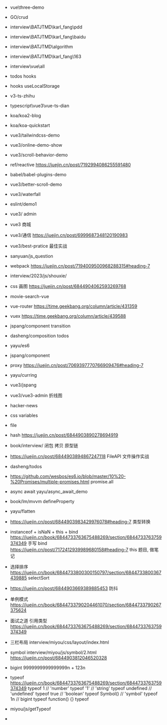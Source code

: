 - vue\three-demo
- GO/crud
- interview\BATJTMD\karl_fang\pdd
- interview\BATJTMD\karl_fang\baidu
- interview\BATJTMD\algorithm
- interview\BATJTMD\karl_fang\163
- interview\vue\all
- todos hooks
- hooks  useLocalStorage
- v3-ts-zhihu
- typescript\vue3\vue-ts-dian 
- koa/koa2-blog
- koa/koa-quickstart
- vue3/tailwindcss-demo
- vue3/online-demo-show
- vue3/scroll-behavior-demo
- ref/reactive  https://juejin.cn/post/7192994086255591480
- babel/babel-plugins-demo
- vue3/better-scroll-demo
- vue3/waterfall
- eslint/demo1  
- vue3/ admin 
- vue3 商城
- vue3/通信 https://juejin.cn/post/6999687348120190983
- vue3/best-pratice  最佳实战
- sanyuan/js_question  
- webpack https://juejin.cn/post/7194009500968288315#heading-7
- interview/2023/js/shouxie/
- css 画图 https://juejin.cn/post/6844904062593269768
- movie-search-vue 
- vue-router https://time.geekbang.org/column/article/431359
- vuex https://time.geekbang.org/column/article/439588
- jspang/component transition
- dasheng/composition todos
- yayu/es6
- jspang/component
- proxy https://juejin.cn/post/7069397770766909476#heading-7
- yayu/curring
- vue3/jspang

- vue3/vue3-admin  折线图
- hacker-news
- css variables 
- file 
- hash  https://juejin.cn/post/6844903890278694919
- book/interview/  闭包 拷贝  原型链
- https://juejin.cn/post/6844903894867247118   FileAPI 文件操作实战


- dasheng/todos
- https://github.com/wesbos/es6.io/blob/master/10%20-%20Promises/multiple-promises.html promise.all
- async await yayu/async_await_demo
- book/lm/mvvm   defineProperty
- yayu/flatten
- https://juejin.cn/post/6844903983429976078#heading-7 类型转换
- instanceof + isNaN + this + bind
 https://juejin.cn/book/6844733763675488269/section/6844733763759374349
    手写 bind   https://juejin.cn/post/7172412939989680158#heading-7
    this 题目, 做笔记
- 选择排序  https://juejin.cn/book/6844733800300150797/section/6844733800367439885
    selectSort


- https://juejin.cn/post/6844903669389885453   防抖
- 单例模式  
    https://juejin.cn/book/6844733790204461070/section/6844733790267375624


- 面试之道  引用类型  https://juejin.cn/book/6844733763675488269/section/6844733763759374349
- 三栏布局 interview/miyou/css/layout/index.html
- symbol interview/miyou/js/symbol/2.html   https://juejin.cn/post/6844903812046520328
- bigint 9999999999999999n + 123n
- typeof            
    https://juejin.cn/book/6844733763675488269/section/6844733763759374349
    typeof 1 // 'number'
    typeof '1' // 'string'
    typeof undefined // 'undefined'
    typeof true // 'boolean'
    typeof Symbol() // 'symbol'
    typeof 1n // bigint
    typeof function() {}
    typeof 
- miyou/js/getTypeof
- 